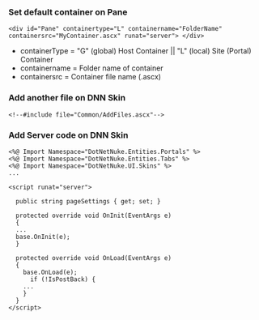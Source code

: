 ### Set default container on Pane

`<div id="Pane" containertype="L" containername="FolderName" containersrc="MyContainer.ascx" runat="server"> </div>`

- containerType = "G" (global) Host Container || "L" (local) Site (Portal) Container
- containername = Folder name of container
- containersrc  = Container file name (.ascx)

### Add another file on DNN Skin
`<!--#include file="Common/AddFiles.ascx"-->`

### Add Server code on DNN Skin
```
<%@ Import Namespace="DotNetNuke.Entities.Portals" %>
<%@ Import Namespace="DotNetNuke.Entities.Tabs" %>
<%@ Import Namespace="DotNetNuke.UI.Skins" %>
...

<script runat="server">

  public string pageSettings { get; set; }
    
  protected override void OnInit(EventArgs e)
  {
  ...
  base.OnInit(e);
  }
  
  protected override void OnLoad(EventArgs e)
  {
    base.OnLoad(e);
	  if (!IsPostBack) {
    ...
    }
  }
</script>
```
